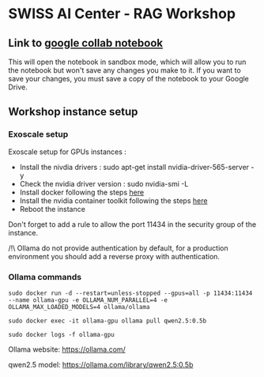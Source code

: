 # SWISS AI Center - RAG Workshop

## Link to [google collab notebook](https://colab.research.google.com/drive/1JR0OlbjDuZXVFlLtNDhZTFsjR_qGLQLv#offline=true&sandboxMode=true)

This will open the notebook in sandbox mode, which will allow you to run the notebook but won't save any changes you make to it.
If you want to save your changes, you must save a copy of the notebook to your Google Drive.

## Workshop instance setup

### Exoscale setup

Exoscale setup for GPUs instances :

- Install the nivdia drivers : sudo apt-get install nvidia-driver-565-server -y
- Check the nvidia driver version : sudo nvidia-smi -L
- Install docker following the steps [here](https://docs.docker.com/engine/install/ubuntu/)
- Install the nvidia container toolkit following the steps [here](https://docs.nvidia.com/datacenter/cloud-native/container-toolkit/latest/install-guide.html#installing-with-apt)
- Reboot the instance

Don't forget to add a rule to allow the port 11434 in the security group of the instance.

/!\ Ollama do not provide authentication by default, for a production environment you should add a reverse proxy with authentication.

### Ollama commands

`sudo docker run -d --restart=unless-stopped --gpus=all -p 11434:11434 --name ollama-gpu -e OLLAMA_NUM_PARALLEL=4 -e OLLAMA_MAX_LOADED_MODELS=4 ollama/ollama`

`sudo docker exec -it ollama-gpu ollama pull qwen2.5:0.5b`

`sudo docker logs -f ollama-gpu`

Ollama website: <https://ollama.com/>

qwen2.5 model: <https://ollama.com/library/qwen2.5:0.5b>
